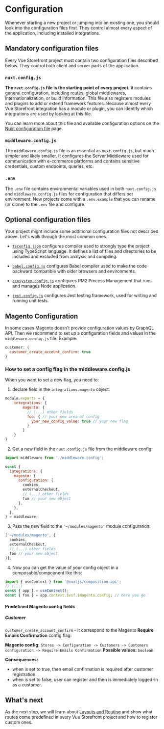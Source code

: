 # Configuration

Whenever starting a new project or jumping into an existing one, you should look into the configuration files first. They control almost every aspect of the application, including installed integrations.

## Mandatory configuration files

Every Vue Storefront project must contain two configuration files described below. They control both client and server parts of the application.

### `nuxt.config.js`

**The `nuxt.config.js` file is the starting point of every project.** It contains general configuration, including routes, global middlewares, internationalization, or build information. This file also registers modules and plugins to add or extend framework features. Because almost every Vue Storefront integration has a module or plugin, you can identify which integrations are used by looking at this file.

You can learn more about this file and available configuration options on the [Nuxt configuration file](https://nuxtjs.org/docs/directory-structure/nuxt-config/) page.

### `middleware.config.js`

The `middleware.config.js` file is as essential as `nuxt.config.js`, but much simpler and likely smaller. It configures the Server Middleware used for communication with e-commerce platforms and contains sensitive credentials, custom endpoints, queries, etc.

### `.env`

The `.env` file contains environmental variables used in both `nuxt.config.js` and `middleware.config.js` files for configuration that differs per environment. New projects come with a `.env.example` that you can rename (or clone) to the `.env` file and configure.

## Optional configuration files

Your project might include some additional configuration files not described above. Let's walk through the most common ones.

- [`tsconfig.json`](https://www.typescriptlang.org/docs/handbook/tsconfig-json.html) configures compiler used to strongly type the project using TypeScript language. It defines a list of files and directories to be included and excluded from analysis and compiling.

- [`babel.config.js`](https://babeljs.io/docs/en/config-files) configures Babel compiler used to make the code backward compatible with older browsers and environments.

- [`ecosystem.config.js`](https://pm2.keymetrics.io/docs/usage/application-declaration/) configures PM2 Process Management that runs and manages Node application.

- [`jest.config.js`](https://jestjs.io/docs/configuration) configures Jest testing framework, used for writing and running unit tests.

## Magento Configuration

In some cases Magento doesn't provide configuration values by GraphQL API. Then we recommend to set up a configuration
fields and values in the `middleware.config.js` file. Example:

```javascript
customer: {
  customer_create_account_confirm: true
}
```

### How to set a config flag in the middleware.config.js
When you want to set a new flag, you need to:
1. declare field in the `integrations.magento` object:
```javascript
module.exports = {
    integrations: {
        magento: {
          // (...) other fields
          foo: { // your new area of config
            your_new_config_value: true // your new flag
          }
        }
    }
}
```
2. Get a new field in the `nuxt.config.js` file from the middleware config:
```javascript
import middleware from './middleware.config';

const {
  integrations: {
    magento: {
      configuration: {
        cookies,
        externalCheckout,
        // (...) other fields
        foo // your new object
      },
    },
  },
} = middleware;
```
3. Pass the new field to the `'~/modules/magento'` module configuration:
```javascript
['~/modules/magento', {
  cookies,
  externalCheckout,
  // (...) other fields
  foo // your new object
}],
```
4. Now you can get the value of your config object in a composable/compoonent like this:
```javascript
import { useContext } from '@nuxtjs/composition-api';
// (...)
const { app } = useContext();
const { foo } = app.context.$vsf.$magento.config; // here you go
```

#### Predefined Magento config fields
##### Customer
`customer_create_account_confirm` - it correspond to the Magento **Require Emails Confirmation** config flag:

**Magento config:** `Stores -> Configuration -> Customers -> Customers configuration -> Require Emails Confirmation`
**Possible values:** `boolean`

**Consequences:**
- when is set to true, then email confirmation is required after customer registration.
- when is set to false, user can register and then is immediately logged-in as a customer.

## What's next

As the next step, we will learn about [Layouts and Routing](./layouts-and-routing.html) and show what routes come predefined in every Vue Storefront project and how to register custom ones.
